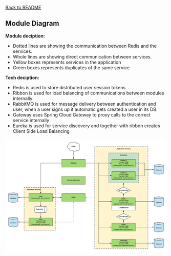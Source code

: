 [Back to README](../README.md)

## Module Diagram

**Module deciption:**
- Dotted lines are showing the communication between Redis and the services.
- Whole lines are showing direct communication between services.
- Yellow boxes represents services in the application
- Green boxes represents duplicates of the same service

**Tech deciption:**
- Redis is used to store distributed user session tokens
- Ribbon is used for load balancing of communications between modules internally
- RabbitMQ is used for message delivery between authentication and user, when a user signs up it automatic gets created a user in its DB.
- Gateway uses Spring Cloud Gateway to proxy calls to the correct service internally
- Eureka is used for service discovery and together with ribbon creates Client Side Load Balancing  


![Module Diagram](imgs/Module%20diagram.png)